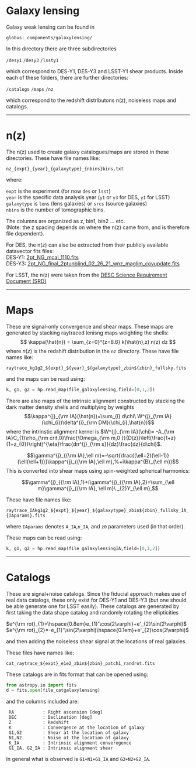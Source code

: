 # Galaxy lensing 

Galaxy weak lensing can be found in

```globus: components/galaxylensing/```

In this directory there are three subdirectories

```/desy1```
```/desy3```
```/lssty1```

which correspond to DES-Y1, DES-Y3 and LSST-Y1 shear products. Inside each of these folders,
there are further directories:

```/catalogs```
```/maps```
```/nz```

which correspond to the redshift distributons n(z), noiseless maps and catalogs.

---------------------------------------
# n(z)

The n(z) used to create galaxy catalogues/maps are stored in these directories. These have file names like:

```nz_{expt}_{year}_{galaxytype}_{nbins}bins.txt```

where:<BR>


```expt``` is the experiment (for now ```des``` or ```lsst```)<BR>
```year``` is the specific data analysis year (```y1``` or ```y3``` for DES, ```y1``` for LSST)<BR>
```galaxytype``` is ```lens``` (lens galaxies) or ```srcs``` (source galaxies)<BR>
```nbins``` is the number of tomographic bins. <BR>

The columns are organized as z, bin1, bin2 ... etc.<BR>
(Note: the z spacing depends on where the n(z) came from, and is therefore file dependent).


For DES, the n(z) can also be extracted from their publicly available datavector fits files:<BR>
DES-Y1: [2pt_NG_mcal_1110.fits](http://desdr-server.ncsa.illinois.edu/despublic/y1a1_files/chains/2pt_NG_mcal_1110.fits) <BR>
DES-Y3: [2pt_NG_final_2ptunblind_02_26_21_wnz_maglim_covupdate.fits](http://desdr-server.ncsa.illinois.edu/despublic/y3a2_files/datavectors/2pt_NG_final_2ptunblind_02_26_21_wnz_maglim_covupdate.fits)

For LSST, the n(z) were taken from the [DESC Science Requirement Document (SRD)](https://arxiv.org/abs/1809.01669)

---------------------------------------
# Maps

These are signal-only convergence and shear maps. These maps are generated by stacking raytraced lenisng maps weighting the shells:
$$
\kappa(\hat{n}) = \sum_{z=0}^{z=8.6} k(\hat{n},z) n(z) dz
$$
where $n(z)$ is the redshift distribution in the ```nz``` directory. These have file names like:

```raytrace_kg1g2_${expt}_${year}_${galaxytype}_zbin${zbin}_fullsky.fits```

and the maps can be read using:
```python
k, g1, g2 = hp.read_map(file_galaxylensing,field=[0,1,2])
```



There are also maps of the intrinsic alignment constructed by stacking the dark matter density shells and multiplying by weights 
$$\kappa^{j}_{\rm IA}(\hat{n})=\sum_{i} d\chi\ W^{j}_{\rm IA}(\chi_{i})\delta^{i}_{\rm DM}(\chi_{i},\hat{n})$$
where the intrinstic alignment kernel is $W^{j}_{\rm IA}(\chi)= -A_{\rm IA}C_{1}\rho_{\rm crit,0}\frac{\Omega_{\rm m,0 }}{D(z)}\left(\frac{1+z}{1+z_{0}}\right)^{\eta}\frac{dn^{j}_{\rm s}}{dz}\frac{dz}{d\chi}$.<BR>

$$\gamma^{j}_{{\rm IA},\ell m}=-\sqrt{\frac{(\ell+2)(\ell-1)}{\ell(\ell+1)}}\kappa^{j}_{{\rm IA},\ell m},%+i\kappa^{B}_{\ell m})$$ 
This is converted into shear maps using spin-weighted spherical harmonics:

$$\gamma^{j}_{{\rm IA},1}+i\gamma^{j}_{{\rm IA},2}=\sum_{\ell m}\gamma^{j}_{{\rm IA}, \ell m}\ _{2}Y_{\ell m},$$

These have file names like:

```raytrace_IAkg1g2_${expt}_${year}_${galaxytype}_zbin${zbin}_fullsky_IA_{IAparams}.fits```

where ```IAparams``` denotes ```A_IA```,```n_IA```, and ```z0``` parameters used (in that order).

 These maps can be read using:
```python
k, g1, g2 = hp.read_map(file_galaxylensingIA,field=[0,1,2])
```

---------------------------------------
# Catalogs

These are signal+noise catalogs. Since the fiducial approach makes use of real data catalogs, these only exist for DES-Y1 and DES-Y3 (but one should be able generate one for LSST easily).
These catalogs are generated by first taking the data shape catalog and randomly rotating the ellipticities 

$e^{\rm rot}_{1}=\hspace{0.8em}e_{1}'\cos(2\varphi)+e'_{2}\sin(2\varphi)$<BR>
$e^{\rm rot}_{2}=-e_{1}'\sin(2\varphi)\hspace{0.1em}+e'_{2}\cos(2\varphi)$

and then adding the noiseless shear signal at the locations of real galaxies.

These files have names like:

```cat_raytrace_${expt}_e1e2_zbin${zbin}_patch1_randrot.fits```


 These catalogs are in fits format that can be opened using:
```python
from astropy.io import fits
d = fits.open(file_catgalaxylensing)
```

and the columns included are:
```
 RA           : Right ascension [deg]
 DEC          : Declination [deg]
 Z            : Redshift
 K            : Convergence at the location of galaxy
 G1,G2        : Shear at the location of galaxy
 N1,N2        : Noise at the location of galaxy
 K_IA         : Intrinsic alignment converegence
 G1_IA, G2_IA : Intrinsic alignment shear
 ```
 In general what is observed is ```G1+N1+G1_IA``` and ```G2+N2+G2_IA```. 